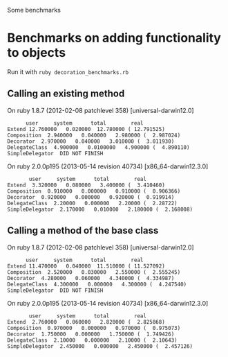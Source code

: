 Some benchmarks

# Benchmarks on adding functionality to objects

Run it with ```ruby decoration_benchmarks.rb```

## Calling an existing method

On ruby 1.8.7 (2012-02-08 patchlevel 358) [universal-darwin12.0]
```
      user     system      total        real
Extend 12.760000   0.020000  12.780000 ( 12.791525)
Composition  2.940000   0.040000   2.980000 (  2.987024)
Decorator  2.970000   0.040000   3.010000 (  3.011930)
DelegateClass  4.900000   0.0100000   4.900000 (  4.890110)
SimpleDelegator  DID NOT FINISH
```

On ruby 2.0.0p195 (2013-05-14 revision 40734) [x86_64-darwin12.3.0]
```
       user     system      total        real
Extend  3.320000   0.080000   3.400000 (  3.410460)
Composition  0.910000   0.000000   0.910000 (  0.906366)
Decorator  0.920000   0.000000   0.920000 (  0.919914)
DelegateClass  2.20000   0.000000   2.20000 (  2.28722)
SimpleDelegator  2.170000   0.010000   2.180000 (  2.168008)
```

## Calling a method of the base class

On ruby 1.8.7 (2012-02-08 patchlevel 358) [universal-darwin12.0]
```
      user     system      total        real
Extend 11.470000   0.040000  11.510000 ( 11.527092)
Composition  2.520000   0.030000   2.550000 (  2.555245)
Decorator  4.280000   0.060000   4.340000 (  4.334987)
DelegateClass  4.300000   0.000000   4.300000 (  4.247540)
SimpleDelegator  DID NOT FINISH
```

On ruby 2.0.0p195 (2013-05-14 revision 40734) [x86_64-darwin12.3.0]
```
       user     system      total        real
Extend  2.760000   0.060000   2.820000 (  2.825868)
Composition  0.970000   0.000000   0.970000 (  0.975073)
Decorator  1.750000   0.000000   1.750000 (  1.749426)
DelegateClass  2.10000   0.000000   2.10000 (  2.10643)
SimpleDelegator  2.450000   0.000000   2.450000 (  2.457126)
```
